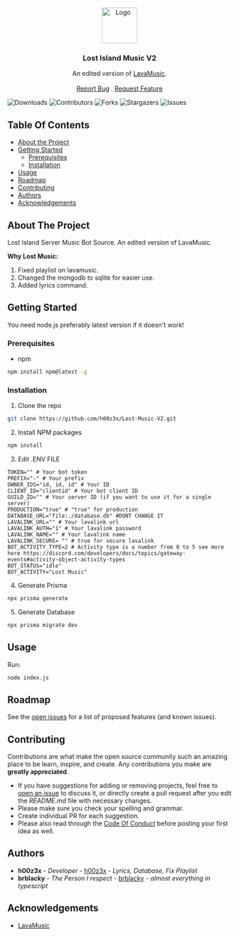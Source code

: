 <br/>
<p align="center">
  <a href="https://github.com/h00z3x/Lost-Music-V2">
    <img src="" alt="Logo" width="80" height="80">
  </a>

<h3 align="center">Lost Island Music V2</h3>

  <p align="center">
    An edited version of <a href="https://github.com/brblacky/lavamusic">LavaMusic</a>.
    <br/>
    <br/>
    <a href="https://github.com/h00z3x/Lost-Music-V2/issues">Report Bug</a>
    .
    <a href="https://github.com/h00z3x/Lost-Music-V2/issues">Request Feature</a>
  </p>
</p>

![Downloads](https://img.shields.io/github/downloads/h00z3x/Lost-Music-V2/total) ![Contributors](https://img.shields.io/github/contributors/h00z3x/Lost-Music-V2?color=dark-green) ![Forks](https://img.shields.io/github/forks/h00z3x/Lost-Music-V2?style=social) ![Stargazers](https://img.shields.io/github/stars/h00z3x/Lost-Music-V2?style=social) ![Issues](https://img.shields.io/github/issues/h00z3x/Lost-Music-V2)

## Table Of Contents

* [About the Project](#about-the-project)
* [Getting Started](#getting-started)
    * [Prerequisites](#prerequisites)
    * [Installation](#installation)
* [Usage](#usage)
* [Roadmap](#roadmap)
* [Contributing](#contributing)
* [Authors](#authors)
* [Acknowledgements](#acknowledgements)

## About The Project

Lost Island Server Music Bot Source. An edited version of LavaMusic.

**Why Lost Music:**
1. Fixed playlist on lavamusic.
2. Changed the mongodb to sqlite for easier use.
3. Added lyrics command.

## Getting Started

You need node.js preferably latest version if it doesn't work!

### Prerequisites

* npm

```sh
npm install npm@latest -g
```

### Installation

1. Clone the repo

```sh
git clone https://github.com/h00z3x/Lost-Music-V2.git
```

2. Install NPM packages

```sh
npm install
```

3. Edit .ENV FILE

```dotenv
TOKEN="" # Your bot token
PREFIX="-" # Your prefix
OWNER_IDS="id, id, id" # Your ID
CLIENT_ID="clientid" # Your bot client ID
GUILD_ID="" # Your server ID (if you want to use it for a single server)
PRODUCTION="true" # "true" for production
DATABASE_URL="file:./database.db" #DONT CHANGE IT
LAVALINK_URL="" # Your lavalink url
LAVALINK_AUTH="1" # Your lavalink password
LAVALINK_NAME="" # Your lavalink name
LAVALINK_SECURE= "" # true for secure lavalink
BOT_ACTIVITY_TYPE=2 # Activity type is a number from 0 to 5 see more here https://discord.com/developers/docs/topics/gateway-events#activity-object-activity-types
BOT_STATUS="idle"
BOT_ACTIVITY="Lost Music"
```

4. Generate Prisma
```sh
npx prisma generate
```
5. Generate Database
```sh
npx prisma migrate dev
```

## Usage

Run:
```sh
node index.js
```

## Roadmap

See the [open issues](https://github.com/h00z3x/Lost-Music-V2/issues) for a list of proposed features (and known issues).

## Contributing

Contributions are what make the open source community such an amazing place to be learn, inspire, and create. Any contributions you make are **greatly appreciated**.
* If you have suggestions for adding or removing projects, feel free to [open an issue](https://github.com/h00z3x/Lost-Music-V2/issues/new) to discuss it, or directly create a pull request after you edit the *README.md* file with necessary changes.
* Please make sure you check your spelling and grammar.
* Create individual PR for each suggestion.
* Please also read through the [Code Of Conduct](https://github.com/h00z3x/Lost-Music-V2/blob/main/CODE_OF_CONDUCT.md) before posting your first idea as well.

## Authors

* **h00z3x** - *Developer* - [h00z3x](https://github.com/h00z3x/) - *Lyrics, Database, Fix Playlist*
* **brblacky** - *The Person I respect* - [brblacky](https://github.com/brblacky/) - *almost everything in typescript*

## Acknowledgements

* [LavaMusic](https://github.com/brblacky/lavamusic)